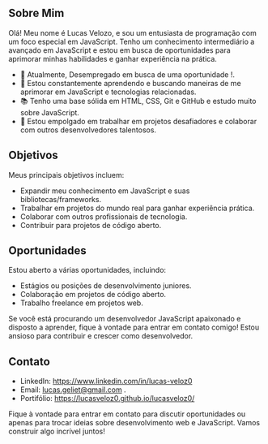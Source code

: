 ## Sobre Mim

Olá! Meu nome é Lucas Velozo, e sou um entusiasta de programação com um foco especial em JavaScript. Tenho um conhecimento intermediário a avançado em JavaScript e estou em busca de oportunidades para aprimorar minhas habilidades e ganhar experiência na prática.

- 💼 Atualmente, Desempregado em busca de uma oportunidade !.
- 🌱 Estou constantemente aprendendo e buscando maneiras de me aprimorar em JavaScript e tecnologias relacionadas.
- 📚 Tenho uma base sólida em HTML, CSS, Git e GitHub e estudo muito sobre JavaScript.
- 🚀 Estou empolgado em trabalhar em projetos desafiadores e colaborar com outros desenvolvedores talentosos.

## Objetivos

Meus principais objetivos incluem:

- Expandir meu conhecimento em JavaScript e suas bibliotecas/frameworks.
- Trabalhar em projetos do mundo real para ganhar experiência prática.
- Colaborar com outros profissionais de tecnologia.
- Contribuir para projetos de código aberto.

## Oportunidades

Estou aberto a várias oportunidades, incluindo:

- Estágios ou posições de desenvolvimento juniores.
- Colaboração em projetos de código aberto.
- Trabalho freelance em projetos web.

Se você está procurando um desenvolvedor JavaScript apaixonado e disposto a aprender, fique à vontade para entrar em contato comigo! Estou ansioso para contribuir e crescer como desenvolvedor.

## Contato

- LinkedIn: https://www.linkedin.com/in/lucas-veloz0
- Email: lucas.geliet@gmail.com .
- Portifólio: https://lucasveloz0.github.io/lucasveloz0/

Fique à vontade para entrar em contato para discutir oportunidades ou apenas para trocar ideias sobre desenvolvimento web e JavaScript. Vamos construir algo incrível juntos!
